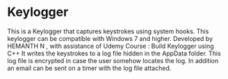 # Keylogger
This is a Keylogger that captures keystrokes using system hooks. This keylogger can be compatible with Windows 7 and higher.
Developed by HEMANTH N , with assistance of Udemy Course : Build Keylogger using C++ 
It writes the keystrokes to a log file hidden in the AppData folder. This log file is encrypted in case the user somehow locates the log. In addition an email can be sent on a timer with the log file attached.
 
